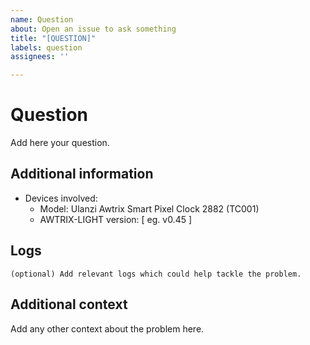 ```yaml
---
name: Question
about: Open an issue to ask something
title: "[QUESTION]"
labels: question
assignees: ''

---
```


<!-- Make sure to read the README before opening an issue. [https://xaviml.github.io/controllerx/faq](https://blueforcer.github.io/awtrix-light/#/README) -->

# Question

Add here your question.


## Additional information

- Devices involved:
  - Model: Ulanzi Awtrix Smart Pixel Clock 2882 (TC001)
  - AWTRIX-LIGHT version: [ eg. v0.45 ]

## Logs

```text
(optional) Add relevant logs which could help tackle the problem.
```

## Additional context
Add any other context about the problem here.
